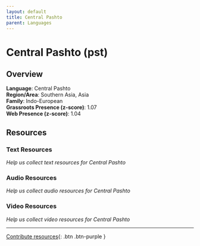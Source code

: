 ```yaml
---
layout: default
title: Central Pashto
parent: Languages
---
```


# Central Pashto (pst)

## Overview

**Language**: Central Pashto  
**Region/Area**: Southern Asia, Asia  
**Family**: Indo-European  
**Grassroots Presence (z-score)**: 1.07  
**Web Presence (z-score)**: 1.04  

## Resources

### Text Resources
*Help us collect text resources for Central Pashto*

### Audio Resources
*Help us collect audio resources for Central Pashto*

### Video Resources
*Help us collect video resources for Central Pashto*

---

[Contribute resources](https://forms.office.com/e/1SfLJx3u1r){: .btn .btn-purple }
